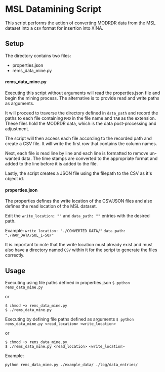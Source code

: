 # MSL Datamining Script
This script performs the action of converting MODRDR data from the MSL dataset into a csv format for insertion into XINA.

## Setup
The directory contains two files:
 - properties.json
 - rems_data_mine.<i></i>py

#### rems_data_mine.<i></i>py

Executing this script without arguments will read the properties.json file and begin the mining process.
The alternative is to provide read and write paths as arguments.

It will proceed to traverse the directory defined in `data_path` and record the paths to each file containing `RMD` in the file name and `TAB` as the extension. These files hold the MODRDR data, which is the data post-processing and adjustment.

The script will then access each file according to the recorded path and create a CSV file. It will write the first row that contains the column names.

Next, each file is read line by line and each line is formatted to remove un-wanted data. The time stamps are converted to the appropriate format and added to the line before it is added to the file.

Lastly, the script creates a JSON file using the filepath to the CSV as it's object id.


#### properties.json
The properties defines the write location of the CSV/JSON files and also defines the read location of the MSL dataset.

Edit the `write_location: ""` and `data_path: ""` entries with the desired path.

Example:
`write_location: "./CONVERTED_DATA/"`
`data_path: "./RAW_DATA/SOL_1-50/"`

It is important to note that the write location must already exist and must also have a directory named `CSV` within it for the script to generate the files correctly.



## Usage

Executing using file paths defined in properties.json
`$ python rems_data_mine.py`

or

```
$ chmod +x rems_data_mine.py
$ ./rems_data_mine.py
```

Executing by defining file paths defined as arguments
`$ python rems_data_mine.py <read_location> <write_location>`

or

```
$ chmod +x rems_data_mine.py
$ ./rems_data_mine.py <read_location> <write_location>
```

Example:

`python rems_data_mine.py ./example_data/ ./log/data_entries/`
